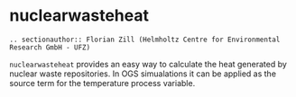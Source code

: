 # nuclearwasteheat

```{eval-rst}
.. sectionauthor:: Florian Zill (Helmholtz Centre for Environmental Research GmbH - UFZ)
```

`nuclearwasteheat` provides an easy way to calculate the heat generated by nuclear
waste repositories. In OGS simualations it can be applied as the source term for
the temperature process variable.
